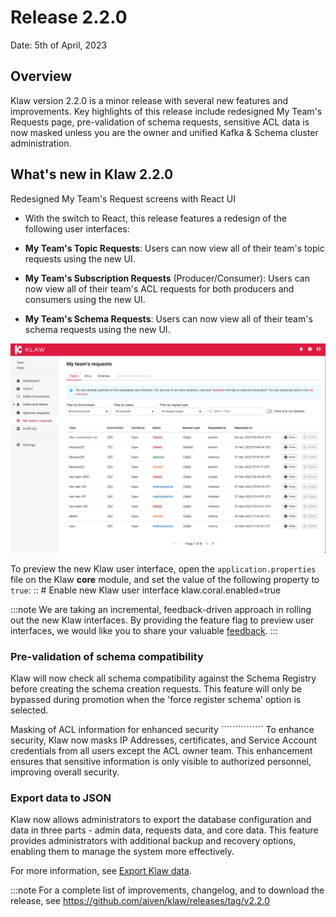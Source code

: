 # Release 2.2.0

Date: 5th of April, 2023

## Overview

Klaw version 2.2.0 is a minor release with several new features and
improvements. Key highlights of this release include redesigned My
Team's Requests page, pre-validation of schema requests, sensitive ACL
data is now masked unless you are the owner and unified Kafka & Schema
cluster administration.

## What's new in Klaw 2.2.0

Redesigned My Team's Request screens with React UI
- With the switch to React, this release features a
redesign of the following user interfaces:

-   **My Team's Topic Requests**: Users can now view all of their
    team's topic requests using the new UI.
-   **My Team's Subscription Requests** (Producer/Consumer): Users can
    now view all of their team's ACL requests for both producers and
    consumers using the new UI.
-   **My Team's Schema Requests**: Users can now view all of their
    team's schema requests using the new UI.

![image](../../static/images/release-220-react-ui.png)

To preview the new Klaw user interface, open the
`application.properties` file on the Klaw **core** module, and set the
value of the following property to `true`: :: \# Enable new Klaw user
interface klaw.coral.enabled=true

:::note
We are taking an incremental, feedback-driven approach in rolling out
the new Klaw interfaces. By providing the feature flag to preview user
interfaces, we would like you to share your valuable
[feedback](https://github.com/aiven/klaw/issues/new?assignees=&labels=&template=03_feature.md).
:::

### Pre-validation of schema compatibility

Klaw will now check all schema compatibility against the Schema Registry
before creating the schema creation requests. This feature will only be
bypassed during promotion when the 'force register schema' option is
selected.

Masking of ACL information for enhanced security ``````````````\` To
enhance security, Klaw now masks IP Addresses, certificates, and Service
Account credentials from all users except the ACL owner team. This
enhancement ensures that sensitive information is only visible to
authorized personnel, improving overall security.

### Export data to JSON

Klaw now allows administrators to export the database configuration and
data in three parts - admin data, requests data, and core data. This
feature provides administrators with additional backup and recovery
options, enabling them to manage the system more effectively.

For more information, see [Export Klaw
data](https://www.klaw-project.io/docs/howto/exportdata).

:::note
For a complete list of improvements, changelog, and to download the
release, see <https://github.com/aiven/klaw/releases/tag/v2.2.0>

